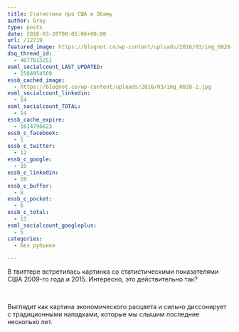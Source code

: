 ```yaml
---
title: Статистика про США и Обаму
author: Gray
type: posts
date: 2016-03-20T08:05:06+00:00
url: /12719
featured_image: https://blognot.co/wp-content/uploads/2016/03/img_0028-2.jpg
dsq_thread_id:
  - 4677615251
esml_socialcount_LAST_UPDATED:
  - 1504954569
essb_cached_image:
  - https://blognot.co/wp-content/uploads/2016/03/img_0028-2.jpg
esml_socialcount_linkedin:
  - 14
esml_socialcount_TOTAL:
  - 14
essb_cache_expire:
  - 1614796623
essb_c_facebook:
  - 1
essb_c_twitter:
  - 12
essb_c_google:
  - 10
essb_c_linkedin:
  - 28
essb_c_buffer:
  - 8
essb_c_pocket:
  - 6
essb_c_total:
  - 13
esml_socialcount_googleplus:
  - 5
categories:
  - Без рубрики

---
```








В твиттере встретилась картинка со статистическими показателями США 2009-го года и 2015. Интересно, это действительно так?

&nbsp;[<img src="https://i0.wp.com/blognot.co/wp-content/uploads/2016/03/img_0028.jpg?w=740" alt="" data-recalc-dims="1" />][1]

Выглядит как картина экономического расцвета и сильно диссонирует с традиционными нападками, которые мы слышим последние несколько лет. &nbsp;

 [1]: https://i0.wp.com/blognot.co/wp-content/uploads/2016/03/img_0028.jpg